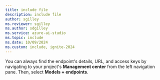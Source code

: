 ```yaml
---
title: include file
description: include file
author: sgilley
ms.reviewer: sgilley
ms.author: sdgilley
ms.service: azure-ai-studio
ms.topic: include
ms.date: 10/09/2024
ms.custom: include, ignite-2024
---
```


You can always find the endpoint's details, URL, and access keys by navigating to your project's **Management center** from the left navigation pane. Then, select **Models + endpoints**.
